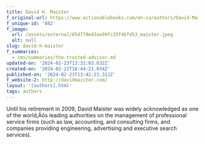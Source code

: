 ```yaml
---
title: David H. Maister
f_original-url: https://www.actionablebooks.com/en-ca/authors/David-Maister/
f_unique-id: '882'
f_image:
  url: /assets/external/65d779e43ae99fc35f4bfd53_maister.jpeg
  alt: null
slug: david-h-maister
f_summaries:
  - cms/summaries/the-trusted-advisor.md
updated-on: '2024-02-23T13:31:03.632Z'
created-on: '2024-02-22T16:44:21.034Z'
published-on: '2024-02-23T13:42:23.311Z'
f_website-2: http://davidmaister.com/
layout: '[authors].html'
tags: authors
---
```


Until his retirement in 2009, David Maister was widely acknowledged as one of the world‚Äôs leading authorities on the management of professional service firms (such as law, accounting, and consulting firms, and companies providing engineering, advertising and executive search services).
